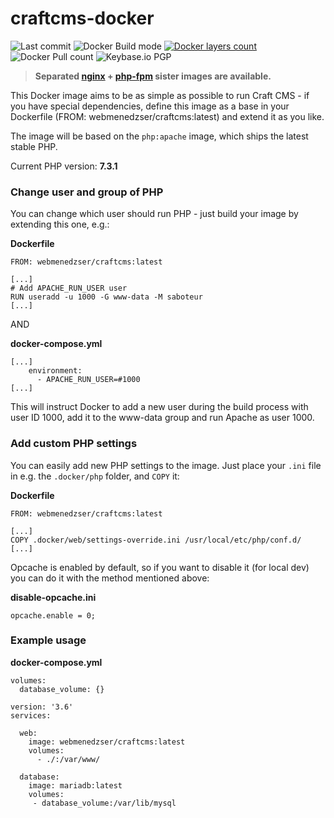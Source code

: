 # craftcms-docker

![Last commit](https://badgen.net/github/last-commit/Saboteur777/craftcms-docker/v3)
![Docker Build mode](https://badgen.net/badge/docker%20build/automated)
[![Docker layers count](https://images.microbadger.com/badges/image/webmenedzser/craftcms.svg)](https://microbadger.com/images/webmenedzser/craftcms)
![Docker Pull count](https://badgen.net/docker/pulls/webmenedzser/craftcms)
![Keybase.io PGP](https://badgen.net/keybase/pgp/Saboteur777)

> **Separated [nginx](https://cloud.docker.com/u/webmenedzser/repository/docker/webmenedzser/craftcms-nginx) + [php-fpm](https://cloud.docker.com/u/webmenedzser/repository/docker/webmenedzser/craftcms-php) sister images are available.**

This Docker image aims to be as simple as possible to run Craft CMS - if you have special dependencies, define this image as a base in your Dockerfile (FROM: webmenedzser/craftcms:latest) and extend it as you like. 

The image will be based on the `php:apache` image, which ships the latest stable PHP. 

Current PHP version: **7.3.1**


### Change user and group of PHP
You can change which user should run PHP - just build your image by extending this one, e.g.:

**Dockerfile**
```
FROM: webmenedzser/craftcms:latest

[...]
# Add APACHE_RUN_USER user
RUN useradd -u 1000 -G www-data -M saboteur
[...]
```

AND 

**docker-compose.yml**
```
[...]
    environment:
      - APACHE_RUN_USER=#1000
[...]
```

This will instruct Docker to add a new user during the build process with user ID 1000, add it to the www-data group and run Apache as user 1000. 

### Add custom PHP settings
You can easily add new PHP settings to the image. Just place your `.ini` file in e.g. the `.docker/php` folder, and `COPY` it:

**Dockerfile**
```
FROM: webmenedzser/craftcms:latest

[...]
COPY .docker/web/settings-override.ini /usr/local/etc/php/conf.d/
[...]
```
Opcache is enabled by default, so if you want to disable it (for local dev) you can do it with the method mentioned above:

**disable-opcache.ini**
```
opcache.enable = 0;
```

### Example usage

**docker-compose.yml**

```
volumes:
  database_volume: {}

version: '3.6'
services:

  web:
    image: webmenedzser/craftcms:latest
    volumes:
      - ./:/var/www/

  database:
    image: mariadb:latest
    volumes:
     - database_volume:/var/lib/mysql
```
